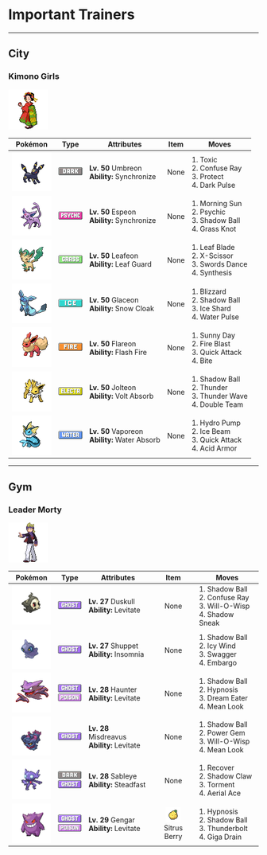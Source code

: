 # Important Trainers


---

## City

### Kimono Girls

![Kimono Girls](../../assets/important_trainers/kimono_girls.png "Kimono Girls")

| Pokémon | Type | Attributes | Item | Moves |
|:-------:|:----:|------------|:----:|-------|
| ![Umbreon](../../assets/sprites/umbreon/front.gif "Umbreon: When agitated, this Pokémon protects itself by spraying poisonous sweat from its pores.") | ![dark](../../assets/types/dark.png "Dark") | **Lv. 50** Umbreon<br>**Ability:** <span class="tooltip" title="Passes a burn, poison, or paralysis to the foe.">Synchronize</span><br>| None | 1. <span class="tooltip" title="A move that leaves the target badly poisoned. Its poison damage worsens every turn.">Toxic</span><br>2. <span class="tooltip" title="The foe is exposed to a sinister ray that triggers confusion. ">Confuse Ray</span><br>3. <span class="tooltip" title="It enables the user to evade all attacks. Its chance of failing rises if it is used in succession.">Protect</span><br>4. <span class="tooltip" title="The user releases a horrible aura imbued with dark thoughts. It may also make the target flinch.">Dark Pulse</span> |
| ![Espeon](../../assets/sprites/espeon/front.gif "Espeon: It uses the fine hair that covers its body to sense air currents and predict its enemy’s actions.") | ![psychic](../../assets/types/psychic.png "Psychic") | **Lv. 50** Espeon<br>**Ability:** <span class="tooltip" title="Passes a burn, poison, or paralysis to the foe.">Synchronize</span><br>| None | 1. <span class="tooltip" title="The user restores its own HP. The amount of HP regained varies with the weather.">Morning Sun</span><br>2. <span class="tooltip" title="The foe is hit by a strong telekinetic force. It may also reduce the foe’s Sp. Def stat.">Psychic</span><br>3. <span class="tooltip" title="The user hurls a shadowy blob at the foe. It may also lower the foe’s Sp. Def stat.">Shadow Ball</span><br>4. <span class="tooltip" title="The user snares the foe with grass and trips it. The heavier the foe, the greater the damage.">Grass Knot</span> |
| ![Leafeon](../../assets/sprites/leafeon/front.gif "Leafeon: When you see LEAFEON asleep in a patch of sunshine, you’ll know it is using photosynthesis to produce clean air.") | ![grass](../../assets/types/grass.png "Grass") | **Lv. 50** Leafeon<br>**Ability:** <span class="tooltip" title="Prevents problems with status in sunny weather.">Leaf Guard</span><br>| None | 1. <span class="tooltip" title="The foe is slashed with a sharp leaf. It has a high critical-hit ratio. ">Leaf Blade</span><br>2. <span class="tooltip" title="The user slashes at the foe by crossing its scythes or claws as if they were a pair of scissors.">X-Scissor</span><br>3. <span class="tooltip" title="A frenetic dance to uplift the fighting spirit. It sharply raises the user’s Attack stat.">Swords Dance</span><br>4. <span class="tooltip" title="The user restores its own HP. The amount of HP regained varies with the weather.">Synthesis</span> |
| ![Glaceon](../../assets/sprites/glaceon/front.gif "Glaceon: It causes small ice crystals to form by lowering the temperature of the surrounding atmosphere.") | ![ice](../../assets/types/ice.png "Ice") | **Lv. 50** Glaceon<br>**Ability:** <span class="tooltip" title="Raises evasion in a hailstorm.">Snow Cloak</span><br>| None | 1. <span class="tooltip" title="A howling blizzard is summoned to strike the foe. It may also freeze the target solid.">Blizzard</span><br>2. <span class="tooltip" title="The user hurls a shadowy blob at the foe. It may also lower the foe’s Sp. Def stat.">Shadow Ball</span><br>3. <span class="tooltip" title="The user flash freezes chunks of ice and hurls them. This move always goes first.">Ice Shard</span><br>4. <span class="tooltip" title="The user attacks the foe with a pulsing blast of water. It may also confuse the foe.">Water Pulse</span> |
| ![Flareon](../../assets/sprites/flareon/front.gif "Flareon: It stores some of the air it inhales in its internal flame pouch, which heats it to over 3,000 degrees Fahrenheit.") | ![fire](../../assets/types/fire.png "Fire") | **Lv. 50** Flareon<br>**Ability:** <span class="tooltip" title="It powers up Fire-type moves if it’s hit by one.">Flash Fire</span><br>| None | 1. <span class="tooltip" title="The user intensifies the sun for five turns, powering up Fire-type moves. ">Sunny Day</span><br>2. <span class="tooltip" title="The foe is attacked with an intense blast of all-consuming fire. It may also leave the target with a burn.">Fire Blast</span><br>3. <span class="tooltip" title="The user lunges at the foe at a speed that makes it almost invisible. It is sure to strike first.">Quick Attack</span><br>4. <span class="tooltip" title="The foe is bitten with viciously sharp fangs. It may make the target flinch. ">Bite</span> |
| ![Jolteon](../../assets/sprites/jolteon/front.gif "Jolteon: It concentrates the weak electric charges emitted by its cells and launches wicked lightning bolts.") | ![electric](../../assets/types/electric.png "Electric") | **Lv. 50** Jolteon<br>**Ability:** <span class="tooltip" title="Restores HP if hit by an Electric-type move.">Volt Absorb</span><br>| None | 1. <span class="tooltip" title="The user hurls a shadowy blob at the foe. It may also lower the foe’s Sp. Def stat.">Shadow Ball</span><br>2. <span class="tooltip" title="A wicked thunderbolt is dropped on the foe to inflict damage. It may also leave the target paralyzed.">Thunder</span><br>3. <span class="tooltip" title="A weak electric charge is launched at the foe. It causes paralysis if it hits.">Thunder Wave</span><br>4. <span class="tooltip" title="By moving rapidly, the user makes illusory copies of itself to raise its evasiveness. ">Double Team</span> |
| ![Vaporeon](../../assets/sprites/vaporeon/front.gif "Vaporeon: When VAPOREON’s fins begin to vibrate, it is a sign that rain will come within a few hours.") | ![water](../../assets/types/water.png "Water") | **Lv. 50** Vaporeon<br>**Ability:** <span class="tooltip" title="Restores HP if hit by a Water-type move.">Water Absorb</span><br>| None | 1. <span class="tooltip" title="The foe is blasted by a huge volume of water launched under great pressure. ">Hydro Pump</span><br>2. <span class="tooltip" title="The foe is struck with an icy-cold beam of energy. It may also freeze the target solid.">Ice Beam</span><br>3. <span class="tooltip" title="The user lunges at the foe at a speed that makes it almost invisible. It is sure to strike first.">Quick Attack</span><br>4. <span class="tooltip" title="The user alters its cellular structure to liquefy itself, sharply raising its Defense stat.">Acid Armor</span> |



---

## Gym

### Leader Morty

![Leader Morty](../../assets/important_trainers/morty.png "Leader Morty")

| Pokémon | Type | Attributes | Item | Moves |
|:-------:|:----:|------------|:----:|-------|
| ![Duskull](../../assets/sprites/duskull/front.gif "Duskull: If it finds bad children who won’t listen to their parents, it will spirit them away--or so it’s said.") | ![ghost](../../assets/types/ghost.png "Ghost") | **Lv. 27** Duskull<br>**Ability:** <span class="tooltip" title="Gives full immunity to all Ground-type moves.">Levitate</span><br>| None | 1. <span class="tooltip" title="The user hurls a shadowy blob at the foe. It may also lower the foe’s Sp. Def stat.">Shadow Ball</span><br>2. <span class="tooltip" title="The foe is exposed to a sinister ray that triggers confusion. ">Confuse Ray</span><br>3. <span class="tooltip" title="The user shoots a sinister, bluish white flame at the foe to inflict a burn. ">Will-O-Wisp</span><br>4. <span class="tooltip" title="The user extends its shadow and attacks the foe from behind. This move always goes first.">Shadow Sneak</span> |
| ![Shuppet](../../assets/sprites/shuppet/front.gif "Shuppet: It uses its horn to feed on envy and malice, or so it’s said. It’s very active at night.") | ![ghost](../../assets/types/ghost.png "Ghost") | **Lv. 27** Shuppet<br>**Ability:** <span class="tooltip" title="Prevents the Pokémon from falling asleep.">Insomnia</span><br>| None | 1. <span class="tooltip" title="The user hurls a shadowy blob at the foe. It may also lower the foe’s Sp. Def stat.">Shadow Ball</span><br>2. <span class="tooltip" title="The user attacks with a gust of chilled air. It also lowers the target’s Speed stat. ">Icy Wind</span><br>3. <span class="tooltip" title="The user enrages the foe into confusion. However, it also sharply raises the foe’s Attack stat.">Swagger</span><br>4. <span class="tooltip" title="It prevents the foe from using its held item. Its Trainer is also prevented from using items on it.">Embargo</span> |
| ![Haunter](../../assets/sprites/haunter/front.gif "Haunter: In total darkness, where nothing is visible, HAUNTER lurks, silently stalking its next victim.") | ![ghost](../../assets/types/ghost.png "Ghost")<br>![poison](../../assets/types/poison.png "Poison") | **Lv. 28** Haunter<br>**Ability:** <span class="tooltip" title="Gives full immunity to all Ground-type moves.">Levitate</span><br>| None | 1. <span class="tooltip" title="The user hurls a shadowy blob at the foe. It may also lower the foe’s Sp. Def stat.">Shadow Ball</span><br>2. <span class="tooltip" title="The user employs hypnotic suggestion to make the target fall into a deep sleep.">Hypnosis</span><br>3. <span class="tooltip" title="An attack that works only on a sleeping foe. It absorbs half the damage caused to heal the user’s HP.">Dream Eater</span><br>4. <span class="tooltip" title="The user affixes the foe with a dark, arresting look. The target becomes unable to flee.">Mean Look</span> |
| ![Misdreavus](../../assets/sprites/misdreavus/front.gif "Misdreavus: It likes playing mischievous tricks, such as screaming and wailing to startle people at night.") | ![ghost](../../assets/types/ghost.png "Ghost") | **Lv. 28** Misdreavus<br>**Ability:** <span class="tooltip" title="Gives full immunity to all Ground-type moves.">Levitate</span><br>| None | 1. <span class="tooltip" title="The user hurls a shadowy blob at the foe. It may also lower the foe’s Sp. Def stat.">Shadow Ball</span><br>2. <span class="tooltip" title="The user attacks with a ray of light that sparkles as if it were made of gemstones. ">Power Gem</span><br>3. <span class="tooltip" title="The user shoots a sinister, bluish white flame at the foe to inflict a burn. ">Will-O-Wisp</span><br>4. <span class="tooltip" title="The user affixes the foe with a dark, arresting look. The target becomes unable to flee.">Mean Look</span> |
| ![Sableye](../../assets/sprites/sableye/front.gif "Sableye: It dwells in the darkness of caves. It uses its sharp claws to dig up gems to nourish itself.") | ![dark](../../assets/types/dark.png "Dark")<br>![ghost](../../assets/types/ghost.png "Ghost") | **Lv. 28** Sableye<br>**Ability:** <span class="tooltip" title="Raises Speed each time the Pokémon flinches.">Steadfast</span><br>| None | 1. <span class="tooltip" title="A self-healing move. The user restores its own HP by up to half of its max HP. ">Recover</span><br>2. <span class="tooltip" title="The user slashes with a sharp claw made from shadows. It has a high critical-hit ratio.">Shadow Claw</span><br>3. <span class="tooltip" title="The user torments and enrages the foe, making it incapable of using the same move twice in a row.">Torment</span><br>4. <span class="tooltip" title="The user confounds the foe with speed, then slashes. The attack lands without fail.">Aerial Ace</span> |
| ![Gengar](../../assets/sprites/gengar/front.gif "Gengar: It steals heat from its surroundings. If you feel a sudden chill, it is certain that a GENGAR appeared.") | ![ghost](../../assets/types/ghost.png "Ghost")<br>![poison](../../assets/types/poison.png "Poison") | **Lv. 29** Gengar<br>**Ability:** <span class="tooltip" title="Gives full immunity to all Ground-type moves.">Levitate</span><br>| ![Sitrus Berry](../../assets/items/sitrus_berry.png "Sitrus Berry")<br><span class="tooltip" title="It may be used or held by a Pokémon to heal the user’s HP a little.">Sitrus Berry</span> | 1. <span class="tooltip" title="The user employs hypnotic suggestion to make the target fall into a deep sleep.">Hypnosis</span><br>2. <span class="tooltip" title="The user hurls a shadowy blob at the foe. It may also lower the foe’s Sp. Def stat.">Shadow Ball</span><br>3. <span class="tooltip" title="A strong electric blast is loosed at the foe. It may also leave the foe paralyzed.">Thunderbolt</span><br>4. <span class="tooltip" title="A nutrient-draining attack. The user’s HP is restored by half the damage taken by the target.">Giga Drain</span> |


